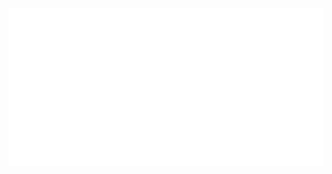 <div align="center">
  <a href="https://navn.me" target="__blank"><img align="center" src="https://raw.githubusercontent.com/navn-r/navn-r/master/assets/new-banner.svg" /></a>
</div>
<br />
<!-- <div align="center">
  <a href="https://navn.me/" target="__blank"><img align="center" src="assets/Logo-spin.svg" width="100" height="100"></a>
    &nbsp;
  <a href="https://navn.me/" target="__blank">
    <img align="center" src="assets/subtext.svg" width="600" height="100" />
  </a>
</div>
<br />
<div align="center">
  <a href="https://navn.me" target="__blank"><img width="350" align="center" src="https://github-readme-stats.vercel.app/api?username=navn-r&bg_color=131516&hide_border=true&text_color=999083&title_color=ff6347&count_private=true"></a>
  &nbsp;
  <a href="https://navn.me" target="__blank"><img width="350" align="center" src="https://github-readme-stats.vercel.app/api/wakatime?username=navn&langs_count=5&bg_color=131516&hide_border=true&text_color=999083&title_color=ff6347"></a>
</div> -->
